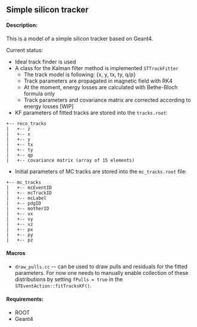 ## Simple silicon tracker

#### Description:

This is a model of a simple silicon tracker based on Geant4.

Current status:

* Ideal track finder is used
* A class for the Kalman filter method is implemented ``STTrackFitter``
  * The track model is following: {x, y, tx, ty, q/p}
  * Track parameters are propagated in magnetic field with RK4
  * At the moment, energy losses are calculated with Bethe-Bloch formula only
  * Track parameters and covariance matrix are corrected according to energy losses [WIP]
* KF parameters of fitted tracks are stored into the `tracks.root`:

```
+-- reco_tracks
|   +-- z
|   +-- x
|   +-- y
|   +-- tx
|   +-- ty
|   +-- qp
|   +-- covariance matrix (array of 15 elements)
```

* Initial parameters of MC tracks are stored into the `mc_tracks.root` file:

```
+-- mc_tracks
|   +-- mcEventID
|   +-- mcTrackID
|   +-- mcLabel
|   +-- pdgID
|   +-- motherID
|   +-- vx
|   +-- vy
|   +-- vz
|   +-- px
|   +-- py
|   +-- pz
```

#### Macros

* `draw_pulls.cc` -- can be used to draw pulls and residuals for the fitted parameters. For now one needs to manually
  enable collection of these distributions by setting `fPulls = true` in the `STEventAction::fitTracksKF()`.

#### Requirements:

* ROOT
* Geant4
